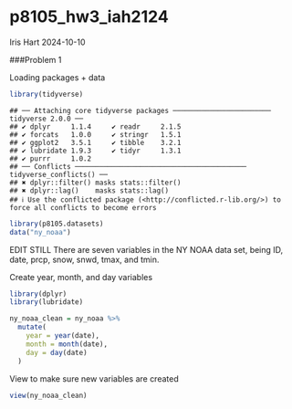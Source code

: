p8105_hw3_iah2124
================
Iris Hart
2024-10-10

\###Problem 1

Loading packages + data

``` r
library(tidyverse)
```

    ## ── Attaching core tidyverse packages ──────────────────────── tidyverse 2.0.0 ──
    ## ✔ dplyr     1.1.4     ✔ readr     2.1.5
    ## ✔ forcats   1.0.0     ✔ stringr   1.5.1
    ## ✔ ggplot2   3.5.1     ✔ tibble    3.2.1
    ## ✔ lubridate 1.9.3     ✔ tidyr     1.3.1
    ## ✔ purrr     1.0.2     
    ## ── Conflicts ────────────────────────────────────────── tidyverse_conflicts() ──
    ## ✖ dplyr::filter() masks stats::filter()
    ## ✖ dplyr::lag()    masks stats::lag()
    ## ℹ Use the conflicted package (<http://conflicted.r-lib.org/>) to force all conflicts to become errors

``` r
library(p8105.datasets)
data("ny_noaa")
```

EDIT STILL There are seven variables in the NY NOAA data set, being ID,
date, prcp, snow, snwd, tmax, and tmin.

Create year, month, and day variables

``` r
library(dplyr)
library(lubridate)

ny_noaa_clean = ny_noaa %>%
  mutate(
    year = year(date),
    month = month(date),
    day = day(date)
  )
```

View to make sure new variables are created

``` r
view(ny_noaa_clean)
```
